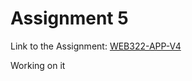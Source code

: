 # Assignment 5

Link to the Assignment: [WEB322-APP-V4](https://github.com/NishitShah18/web322-app-v4)

Working on it
